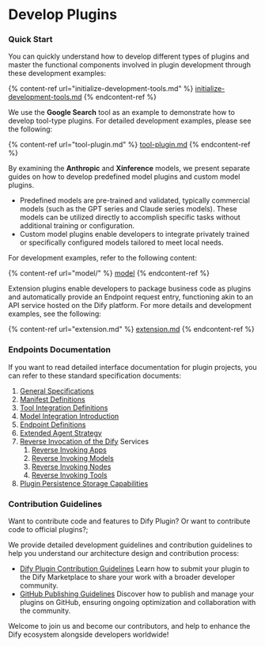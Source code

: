 # Develop Plugins

### **Quick Start**

You can quickly understand how to develop different types of plugins and master the functional components involved in plugin development through these development examples:

{% content-ref url="initialize-development-tools.md" %}
[initialize-development-tools.md](initialize-development-tools.md)
{% endcontent-ref %}

We use the **Google Search** tool as an example to demonstrate how to develop tool-type plugins. For detailed development examples, please see the following:

{% content-ref url="tool-plugin.md" %}
[tool-plugin.md](tool-plugin.md)
{% endcontent-ref %}

By examining the **Anthropic** and **Xinference** models, we present separate guides on how to develop predefined model plugins and custom model plugins.

* Predefined models are pre-trained and validated, typically commercial models (such as the GPT series and Claude series models). These models can be utilized directly to accomplish specific tasks without additional training or configuration.
* Custom model plugins enable developers to integrate privately trained or specifically configured models tailored to meet local needs.

For development examples, refer to the following content:

{% content-ref url="model/" %}
[model](model/)
{% endcontent-ref %}

Extension plugins enable developers to package business code as plugins and automatically provide an Endpoint request entry, functioning akin to an API service hosted on the Dify platform. For more details and development examples, see the following:

{% content-ref url="extension.md" %}
[extension.md](extension.md)
{% endcontent-ref %}

### **Endpoints Documentation**

If you want to read detailed interface documentation for plugin projects, you can refer to these standard specification documents:

1. [General Specifications](../../schema-definition/general-specifications.md)
2. [Manifest Definitions](../../schema-definition/manifest.md)
3. [Tool Integration Definitions](../../schema-definition/tool.md)
4. [Model Integration Introduction](../../schema-definition/model/)
5. [Endpoint Definitions](../../schema-definition/endpoint.md)
6. [Extended Agent Strategy](../../schema-definition/agent.md)
7. [Reverse Invocation of the Dify](../../schema-definition/reverse-invocation-of-the-dify-service/) Services
   1. [Reverse Invoking Apps](../../schema-definition/reverse-invocation-of-the-dify-service/app.md)
   2. [Reverse Invoking Models](../../schema-definition/reverse-invocation-of-the-dify-service/model.md)
   3. [Reverse Invoking Nodes](../../schema-definition/reverse-invocation-of-the-dify-service/node.md)
   4. [Reverse Invoking Tools](../../schema-definition/reverse-invocation-of-the-dify-service/tool.md)
8. [Plugin Persistence Storage Capabilities](../../schema-definition/persistent-storage.md)

### **Contribution Guidelines**

Want to contribute code and features to Dify Plugin? Or want to contribute code to official plugins?;

We provide detailed development guidelines and contribution guidelines to help you understand our architecture design and contribution process:

* [Dify Plugin Contribution Guidelines](../../publish-plugins/publish-to-dify-marketplace/) Learn how to submit your plugin to the Dify Marketplace to share your work with a broader developer community.
* [GitHub Publishing Guidelines](../../publish-plugins/publish-plugin-on-personal-github-repo.md) Discover how to publish and manage your plugins on GitHub, ensuring ongoing optimization and collaboration with the community.

Welcome to join us and become our contributors, and help to enhance the Dify ecosystem alongside developers worldwide!
